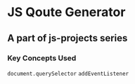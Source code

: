 # JS Qoute Generator

## A part of js-projects series

### Key Concepts Used
`document.querySelector` `addEventListener`